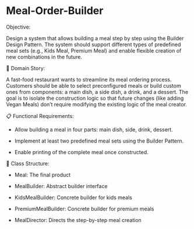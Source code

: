 # Meal-Order-Builder

 Objective:
 
Design a system that allows building a meal step by step using the Builder Design Pattern. The system should support different types of predefined meal sets (e.g., Kids Meal, Premium Meal) and enable flexible creation of new combinations in the future.

📘 Domain Story:

A fast-food restaurant wants to streamline its meal ordering process.
Customers should be able to select preconfigured meals or build custom ones from components: a main dish, a side dish, a drink, and a dessert.
The goal is to isolate the construction logic so that future changes (like adding Vegan Meals) don’t require modifying the existing logic of the meal creator.

📋 Functional Requirements:
- Allow building a meal in four parts: main dish, side, drink, dessert.

- Implement at least two predefined meal sets using the Builder Pattern.

- Enable printing of the complete meal once constructed.


🧱 Class Structure:

- Meal:	The final product

- MealBuilder:	Abstract builder interface

- KidsMealBuilder:	Concrete builder for kids meals

- PremiumMealBuilder:	Concrete builder for premium meals

- MealDirector:	Directs the step-by-step meal creation
